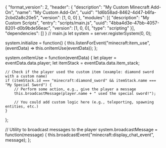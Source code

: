 {
  "format_version": 2,
  "header": {
    "description": "My Custom Minecraft Add-On",
    "name": "My Custom Add-On",
    "uuid": "1d6b58ad-8462-4d47-b6fa-2cbd2a8c20e5", 
    "version": [1, 0, 0]
  },
  "modules": [{
    "description": "My Custom Scripts",
    "entry": "scripts/main.js",
    "uuid": "4bba4d3e-47bb-4057-8201-d0b9bde56eac",
    "version": [1, 0, 0],
    "type": "scripting"
  }],
  "dependencies": []
}
// main.js
let system = server.registerSystem(0, 0);

system.initialize = function() {
    this.listenForEvent("minecraft:item_use", (eventData) => this.onItemUse(eventData));
};

system.onItemUse = function(eventData) {
    let player = eventData.data.player;
    let itemStack = eventData.data.item_stack;

    // Check if the player used the custom item (example: diamond sword with a custom name)
    if (itemStack.id === "minecraft:diamond_sword" && itemStack.name === "My Special Sword") {
        // Perform some action, e.g., give the player a message
        this.broadcastMessage(player.name + " used the special sword!");
        
        // You could add custom logic here (e.g., teleporting, spawning entities, etc.)
    }
};

// Utility to broadcast messages to the player
system.broadcastMessage = function(message) {
    this.broadcastEvent("minecraft:display_chat_event", message);
};
